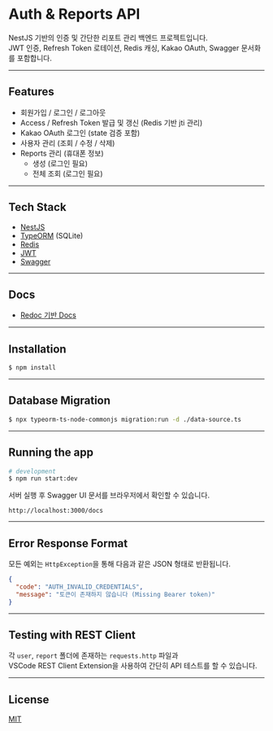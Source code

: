 # Auth & Reports API

NestJS 기반의 인증 및 간단한 리포트 관리 백엔드 프로젝트입니다.  
JWT 인증, Refresh Token 로테이션, Redis 캐싱, Kakao OAuth, Swagger 문서화를 포함합니다.

---

## Features

- 회원가입 / 로그인 / 로그아웃
- Access / Refresh Token 발급 및 갱신 (Redis 기반 jti 관리)
- Kakao OAuth 로그인 (state 검증 포함)
- 사용자 관리 (조회 / 수정 / 삭제)
- Reports 관리 (휴대폰 정보)
  - 생성 (로그인 필요)
  - 전체 조회 (로그인 필요)

---

## Tech Stack

- [NestJS](https://nestjs.com/)  
- [TypeORM](https://typeorm.io/) (SQLite)  
- [Redis](https://redis.io/)  
- [JWT](https://jwt.io/)  
- [Swagger](https://swagger.io/tools/swagger-ui/)  

---

## Docs

- [Redoc 기반 Docs](https://jungyh870918.github.io/auth-template-doc/)  

---

## Installation

```bash
$ npm install
```

---

## Database Migration

```bash
$ npx typeorm-ts-node-commonjs migration:run -d ./data-source.ts
```

---

## Running the app

```bash
# development
$ npm run start:dev

```

서버 실행 후 Swagger UI 문서를 브라우저에서 확인할 수 있습니다.

```
http://localhost:3000/docs
```

---

## Error Response Format

모든 예외는 `HttpException`을 통해 다음과 같은 JSON 형태로 반환됩니다.

```json
{
  "code": "AUTH_INVALID_CREDENTIALS",
  "message": "토큰이 존재하지 않습니다 (Missing Bearer token)"
}
```

---

## Testing with REST Client

각 `user`, `report` 폴더에 존재하는 `requests.http` 파일과  
VSCode REST Client Extension을 사용하여 간단히 API 테스트를 할 수 있습니다.

---

## License

[MIT](LICENSE)
